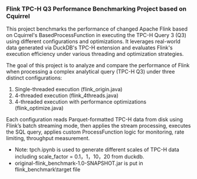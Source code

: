 ### Flink TPC-H Q3 Performance Benchmarking Project based on Cquirrel
This project benchmarks the performance of changed Apache Flink based on Cquirrel's BasedProcessFunction in executing the TPC-H Query 3 (Q3) using different configurations and optimizations. It leverages real-world data generated via DuckDB's TPC-H extension and evaluates Flink's execution efficiency under various threading and optimization strategies.

The goal of this project is to analyze and compare the performance of Flink when processing a complex analytical query (TPC-H Q3) under three distinct configurations:

1. Single-threaded execution (flink_origin.java)
2. 4-threaded execution (flink_4threads.java)
3. 4-threaded execution with performance optimizations (flink_optimize.java)

Each configuration reads Parquet-formatted TPC-H data from disk using Flink’s batch streaming mode, then applies the stream processing, executes the SQL query, applies custom ProcessFunction logic for monitoring, rate limiting, throughput measurement.

* Note: tpch.ipynb is used to generate different scales of TPC-H data including scale_factor = 0.1，1，10，20 from duckdb.
* original-flink_benchmark-1.0-SNAPSHOT.jar is put in flink_benchmark\target file
